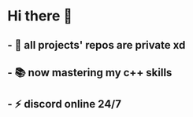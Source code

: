 # Hi there 👋

## - 🥷 all projects' repos are private xd
## - 📚 now mastering my c++ skills
## - ⚡ discord online 24/7

